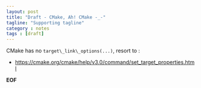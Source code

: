 ```yaml
---
layout: post
title: "Draft - CMake, Ah! CMake -_-"
tagline: "Supporting tagline"
category : notes
tags : [draft]
---
```


CMake has no `target\_link\_options(...)`, resort to :



* <https://cmake.org/cmake/help/v3.0/command/set_target_properties.html>

__EOF__
